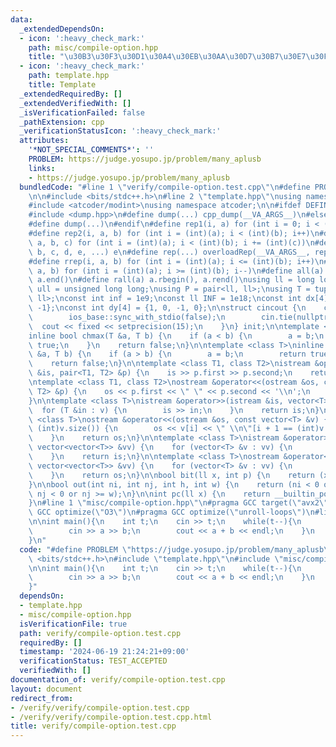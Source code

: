 ```yaml
---
data:
  _extendedDependsOn:
  - icon: ':heavy_check_mark:'
    path: misc/compile-option.hpp
    title: "\u30B3\u30F3\u30D1\u30A4\u30EB\u30AA\u30D7\u30B7\u30E7\u30F3"
  - icon: ':heavy_check_mark:'
    path: template.hpp
    title: Template
  _extendedRequiredBy: []
  _extendedVerifiedWith: []
  _isVerificationFailed: false
  _pathExtension: cpp
  _verificationStatusIcon: ':heavy_check_mark:'
  attributes:
    '*NOT_SPECIAL_COMMENTS*': ''
    PROBLEM: https://judge.yosupo.jp/problem/many_aplusb
    links:
    - https://judge.yosupo.jp/problem/many_aplusb
  bundledCode: "#line 1 \"verify/compile-option.test.cpp\"\n#define PROBLEM \"https://judge.yosupo.jp/problem/many_aplusb\"\
    \n\n#include <bits/stdc++.h>\n#line 2 \"template.hpp\"\nusing namespace std;\n\
    #include <atcoder/modint>\nusing namespace atcoder;\n\n#ifdef DEFINED_ONLY_IN_LOCAL\n\
    #include <dump.hpp>\n#define dump(...) cpp_dump(__VA_ARGS__)\n#else\n#undef dump\n\
    #define dump(...)\n#endif\n#define rep1(i, a) for (int i = 0; i < (int)(a); i++)\n\
    #define rep2(i, a, b) for (int i = (int)(a); i < (int)(b); i++)\n#define rep3(i,\
    \ a, b, c) for (int i = (int)(a); i < (int)(b); i += (int)(c))\n#define overloadRep(a,\
    \ b, c, d, e, ...) e\n#define rep(...) overloadRep(__VA_ARGS__, rep3, rep2, rep1)(__VA_ARGS__)\n\
    #define rrep(i, a, b) for (int i = (int)(a); i <= (int)(b); i++)\n#define drep(i,\
    \ a, b) for (int i = (int)(a); i >= (int)(b); i--)\n#define all(a) a.begin(),\
    \ a.end()\n#define rall(a) a.rbegin(), a.rend()\nusing ll = long long;\nusing\
    \ ull = unsigned long long;\nusing P = pair<ll, ll>;\nusing T = tuple<ll, ll,\
    \ ll>;\nconst int inf = 1e9;\nconst ll INF = 1e18;\nconst int dx[4] = {0, 1, 0,\
    \ -1};\nconst int dy[4] = {1, 0, -1, 0};\n\nstruct cincout {\n    cincout() {\n\
    \        ios_base::sync_with_stdio(false);\n        cin.tie(nullptr);\n      \
    \  cout << fixed << setprecision(15);\n    }\n} init;\n\ntemplate <class T>\n\
    inline bool chmax(T &a, T b) {\n    if (a < b) {\n        a = b;\n        return\
    \ true;\n    }\n    return false;\n}\n\ntemplate <class T>\ninline bool chmin(T\
    \ &a, T b) {\n    if (a > b) {\n        a = b;\n        return true;\n    }\n\
    \    return false;\n}\n\ntemplate <class T1, class T2>\nistream &operator>>(istream\
    \ &is, pair<T1, T2> &p) {\n    is >> p.first >> p.second;\n    return is;\n}\n\
    \ntemplate <class T1, class T2>\nostream &operator<<(ostream &os, const pair<T1,\
    \ T2> &p) {\n    os << p.first << \" \" << p.second << '\\n';\n    return os;\n\
    }\n\ntemplate <class T>\nistream &operator>>(istream &is, vector<T> &v) {\n  \
    \  for (T &in : v) {\n        is >> in;\n    }\n    return is;\n}\n\ntemplate\
    \ <class T>\nostream &operator<<(ostream &os, const vector<T> &v) {\n    rep(i,\
    \ (int)v.size()) {\n        os << v[i] << \" \\n\"[i + 1 == (int)v.size()];\n\
    \    }\n    return os;\n}\n\ntemplate <class T>\nistream &operator>>(istream &is,\
    \ vector<vector<T>> &vv) {\n    for (vector<T> &v : vv) {\n        is >> v;\n\
    \    }\n    return is;\n}\n\ntemplate <class T>\nostream &operator<<(ostream &os,\
    \ vector<vector<T>> &vv) {\n    for (vector<T> &v : vv) {\n        os << v;\n\
    \    }\n    return os;\n}\n\nbool bit(ll x, int p) {\n    return (x >> p) & 1;\n\
    }\n\nbool out(int ni, int nj, int h, int w) {\n    return (ni < 0 or ni >= h or\
    \ nj < 0 or nj >= w);\n}\n\nint pc(ll x) {\n    return __builtin_popcountll(x);\n\
    }\n#line 1 \"misc/compile-option.hpp\"\n#pragma GCC target(\"avx2\")\n#pragma\
    \ GCC optimize(\"O3\")\n#pragma GCC optimize(\"unroll-loops\")\n#line 6 \"verify/compile-option.test.cpp\"\
    \n\nint main(){\n    int t;\n    cin >> t;\n    while(t--){\n        ll a, b;\n\
    \        cin >> a >> b;\n        cout << a + b << endl;\n    }\n    return 0;\n\
    }\n"
  code: "#define PROBLEM \"https://judge.yosupo.jp/problem/many_aplusb\"\n\n#include\
    \ <bits/stdc++.h>\n#include \"template.hpp\"\n#include \"misc/compile-option.hpp\"\
    \n\nint main(){\n    int t;\n    cin >> t;\n    while(t--){\n        ll a, b;\n\
    \        cin >> a >> b;\n        cout << a + b << endl;\n    }\n    return 0;\n\
    }"
  dependsOn:
  - template.hpp
  - misc/compile-option.hpp
  isVerificationFile: true
  path: verify/compile-option.test.cpp
  requiredBy: []
  timestamp: '2024-06-19 21:24:21+09:00'
  verificationStatus: TEST_ACCEPTED
  verifiedWith: []
documentation_of: verify/compile-option.test.cpp
layout: document
redirect_from:
- /verify/verify/compile-option.test.cpp
- /verify/verify/compile-option.test.cpp.html
title: verify/compile-option.test.cpp
---
```


